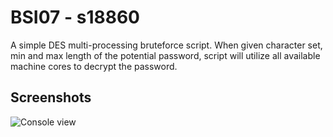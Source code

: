 # BSI07 - s18860
A simple DES multi-processing bruteforce script. When given character set, min and max length of the potential password, script will utilize all available machine cores to decrypt the password.

## Screenshots
![Console view](https://i.imgur.com/09ioOyT.png)

